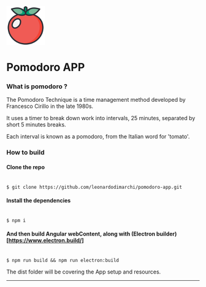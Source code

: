 <img src=".github/imgs/tomato.svg" alt="Tomato Icon" width="100">

# Pomodoro APP

### What is pomodoro ? 

The Pomodoro Technique is a time management method developed by Francesco Cirillo in the late 1980s.

It uses a timer to break down work into intervals, 25 minutes, separated by short 5 minutes breaks. 

Each interval is known as a pomodoro, from the Italian word for 'tomato'.

### How to build

#### Clone the repo

```

$ git clone https://github.com/leonardodimarchi/pomodoro-app.git

```

#### Install the dependencies

```

$ npm i

```

#### And then build Angular webContent, along with (Electron builder)[https://www.electron.build/]

```

$ npm run build && npm run electron:build

```

The dist folder will be covering the App setup and resources.

---
